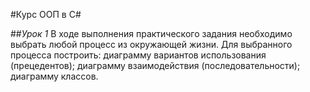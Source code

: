#Курс ООП в C#

##*Урок 1*
В ходе выполнения практического задания необходимо выбрать любой процесс из окружающей жизни. Для выбранного процесса построить: диаграмму вариантов использования (прецедентов); диаграмму взаимодействия (последовательности); диаграмму классов.
